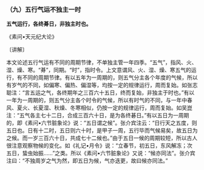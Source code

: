 ### （九）五行气运不独主一时

**五气运行，各终朞日，非独主时也。**

​《素问•天元纪大论》

〔讲解〕

本文论述五行气运有不同的周期节律，不单独主管一年四季。“五气”，指风、火、湿、燥、寒。“朞”，同期。“时”，指时令。上文意谓风、火、湿、燥、寒五气的运行，有不同的周期节律。有以五年为一周期的，则五气分主各个年度的气候，所以有岁气的不同，如偏寒、偏热、偏湿等，均按一定的规律运行，周而复始。如张志聪注：“言五运之气，各终期年之三百六十五日，终而复始，非独主于时也。”有以一年为一周期的，则五气分主各个时令的气候，所以有时气的不同，与一年中春风、夏火、长夏湿、秋燥、冬寒相似，仍按一定的规律运行，周而复始。如吴崑注：“五气各主七十二日，合成三百六十日，是为各终碁日。”有以五日为一周期的，即《素问•六节脏象论》说：“五日谓之候”。张介宾注云：“日行天之五度，则五日也。日有十二时，五日则六十时，是甲子一周，五行毕而气候易矣，故五日为之候。而一岁三百六十日，共成七十二候也。”由于五日一候的周期较短，所以古人很注意观察物候的变化。如《礼记•月令》说：“立春节，初五日，东风解冻；次五日，蛰虫始振……”之类。所以《素问•六节脏象论》又说：“候亦同法”。张介宾注曰：“不独周岁之气为然，即五日为候，气亦迭更，故曰候亦同法。”

